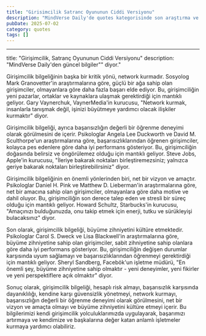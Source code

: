 ```yaml
---
title: "Girisimcilik Satranc Oyununun Ciddi Versiyonu"
description: "MindVerse Daily'de quotes kategorisinde son araştırma ve içgörüler keşfedin."
pubDate: 2025-07-02
category: quotes
tags: []
---
```


---
title: "Girişimcilik, Satranç Oyununun Ciddi Versiyonu"
description: "MindVerse Daily'den güncel bilgiler"" diyor."

Girişimcilik bilgeliğinin başka bir kritik yönü, network kurmadır. Sosyolog Mark Granovetter'in araştırmalarına göre, güçlü bir ağa sahip olan girişimciler, olmayanlara göre daha fazla başarı elde ediyor. Bu, girişimciliğin yeni pazarlar, ortaklar ve kaynaklara ulaşmak gerektirdiği için mantıklı geliyor. Gary Vaynerchuk, VaynerMedia'in kurucusu, "Network kurmak, insanlarla tanışmak değil, işinizi büyütmeye yardımcı olacak ilişkiler kurmaktır" diyor.

Girişimcilik bilgeliği, ayrıca başarısızlığın değerli bir öğrenme deneyimi olarak görülmesini de içerir. Psikologlar Angela Lee Duckworth ve David M. Sculthorpe'un araştırmalarına göre, başarısızlıklarından öğrenen girişimciler, kolayca pes edenlere göre daha iyi performans gösteriyor. Bu, girişimciliğin doğasında belirsiz ve öngörülemez olduğu için mantıklı geliyor. Steve Jobs, Apple'in kurucusu, "İleriye bakarak noktaları birleştiremezsiniz; yalnızca geriye bakarak noktaları birleştirebilirsiniz" diyor.

Girişimcilik bilgeliğinin en önemli yönlerinden biri, net bir vizyon ve amaçtır. Psikologlar Daniel H. Pink ve Matthew D. Lieberman'in araştırmalarına göre, net bir amacına sahip olan girişimciler, olmayanlara göre daha motive ve dahil oluyor. Bu, girişimciliğin son derece talep eden ve stresli bir süreç olduğu için mantıklı geliyor. Howard Schultz, Starbucks'in kurucusu, "Amaçınızı bulduğunuzda, onu takip etmek için enerji, tutku ve sürükleyişi bulacaksınız" diyor.

Son olarak, girişimcilik bilgeliği, büyüme zihniyetini kültüre etmektedir. Psikologlar Carol S. Dweck ve Lisa Blackwell'in araştırmalarına göre, büyüme zihniyetine sahip olan girişimciler, sabit zihniyetine sahip olanlara göre daha iyi performans gösteriyor. Bu, girişimciliğin değişen durumlar karşısında uyum sağlamayı ve başarısızlıklarından öğrenmeyi gerektirdiği için mantıklı geliyor. Sheryl Sandberg, Facebök'un işletme müdürü, "En önemli şey, büyüme zihniyetine sahip olmaktır - yeni deneyimler, yeni fikirler ve yeni perspektiflere açık olmaktır" diyor.

Sonuç olarak, girişimcilik bilgeliği, hesaplı risk almayı, başarısızlık karşısında dayanıklılığı, kendine karşı güvensizlik yönetmeyi, network kurmayı, başarısızlığın değerli bir öğrenme deneyimi olarak görülmesini, net bir vizyon ve amaçta olmayı ve büyüme zihniyetini kültüre etmeyi içerir. Bu bilgilerimizi kendi girişimcilik yolculuklarımızda uygulayarak, başarımızı artırmaya ve kendimize ve başkalarına değer katan anlamlı işletmeler kurmaya yardımcı olabiliriz.